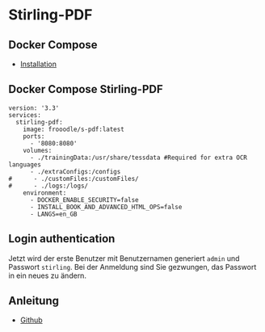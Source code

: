 # Stirling-PDF

## Docker Compose
+ [Installation](https://github.com/guggenbergerME/linux_codes/blob/main/Einrichten%20&%20Programme/docker/docker%20install/Dockerv2_Ubuntu22.04LTS/Readme.md)

## Docker Compose Stirling-PDF
```
version: '3.3'
services:
  stirling-pdf:
    image: frooodle/s-pdf:latest
    ports:
      - '8080:8080'
    volumes:
      - ./trainingData:/usr/share/tessdata #Required for extra OCR languages
      - ./extraConfigs:/configs
#      - ./customFiles:/customFiles/
#      - ./logs:/logs/
    environment:
      - DOCKER_ENABLE_SECURITY=false
      - INSTALL_BOOK_AND_ADVANCED_HTML_OPS=false
      - LANGS=en_GB
```
## Login authentication

Jetzt wird der erste Benutzer mit Benutzernamen generiert ```admin``` und Passwort ```stirling```. Bei der Anmeldung sind Sie gezwungen, das Passwort in ein neues zu ändern.

## Anleitung
+ [Github](https://github.com/Stirling-Tools/Stirling-PDF)
